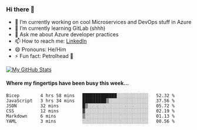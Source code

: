 ### Hi there 👋

- 🔭 I’m currently working on cool Microservices and DevOps stuff in Azure
- 🌱 I’m currently learning GitLab (shhh)
- 💬 Ask me about Azure developer practices
- 📫 How to reach me: [LinkedIn](https://www.linkedin.com/in/gordonbyers/)
- 😄 Pronouns: He/Him 
- ⚡ Fun fact: Petrolhead 🚙

[![My GitHub Stats](https://github-readme-stats.vercel.app/api/?username=gordonby&count_private=true&theme=tokyonight&showicons=true)]()
<!--[![My GitHub Language Stats](https://github-readme-stats.vercel.app/api/top-langs/?username=gordonby&langs_count=5&theme=tokyonight)]()-->

#### Where my fingertips have been busy this week... 
<!--START_SECTION:waka-->

```text
Bicep        4 hrs 58 mins   █████████████░░░░░░░░░░░░   52.32 %
JavaScript   3 hrs 34 mins   █████████▒░░░░░░░░░░░░░░░   37.56 %
JSON         32 mins         █▒░░░░░░░░░░░░░░░░░░░░░░░   05.72 %
CSS          12 mins         ▓░░░░░░░░░░░░░░░░░░░░░░░░   02.19 %
Markdown     6 mins          ▒░░░░░░░░░░░░░░░░░░░░░░░░   01.13 %
YAML         3 mins          ░░░░░░░░░░░░░░░░░░░░░░░░░   00.56 %
```

<!--END_SECTION:waka-->
